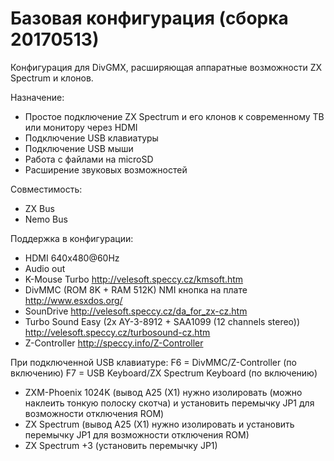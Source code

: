 # Базовая конфигурация (сборка 20170513)
Конфигурация для DivGMX, расширяющая аппаратные возможности ZX Spectrum и клонов.

Назначение:
- Простое подключение ZX Spectrum и его клонов к современному ТВ или монитору через HDMI
- Подключение USB клавиатуры
- Подключение USB мыши
- Работа с файлами на microSD
- Расширение звуковых возможностей

Совместимость:
- ZX Bus
- Nemo Bus

Поддержка в конфигурации:
- HDMI 640x480@60Hz
- Audio out
- K-Mouse Turbo http://velesoft.speccy.cz/kmsoft.htm
- DivMMC (ROM 8K + RAM 512K) NMI кнопка на плате http://www.esxdos.org/
- SounDrive http://velesoft.speccy.cz/da_for_zx-cz.htm
- Turbo Sound Easy (2x AY-3-8912 + SAA1099 (12 channels stereo)) http://velesoft.speccy.cz/turbosound-cz.htm
- Z-Controller http://speccy.info/Z-Controller

При подключенной USB клавиатуре:
F6 = DivMMC/Z-Controller (по включению)
F7 = USB Keyboard/ZX Spectrum Keyboard (по включению) 


- ZXM-Phoenix 1024K (вывод A25 (X1) нужно изолировать (можно наклеить тонкую полоску скотча) и установить перемычку JP1 для возможности отключения ROM)
- ZX Spectrum (вывод A25 (X1) нужно изолировать и установить перемычку JP1 для возможности отключения ROM)
- ZX Spectrum +3 (установить перемычку JP1)

